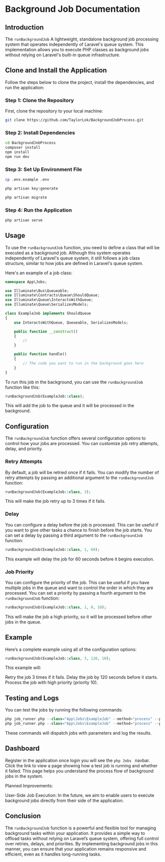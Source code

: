# Background Job Documentation

## Introduction

The `runBackgroundJob` A lightweight, standalone background job processing system that operates independently of Laravel's queue system. This implementation allows you to execute PHP classes as background jobs without relying on Laravel's built-in queue infrastructure.

## Clone and Install the Application

Follow the steps below to clone the project, install the dependencies, and run the application:

### Step 1: Clone the Repository

First, clone the repository to your local machine:

```bash
git clone https://github.com/TaylorLok/BackgroundJobProcess.git
```

### Step 2: Install Dependencies

```bash
cd BackgroundJobProcess
composer install
npm install
npm run dev
```

### Step 3: Set Up Environment File

```bash
cp .env.example .env
```

```bash
php artisan key:generate
```

```bash
php artisan migrate
```

### Step 4: Run the Application

```bash
php artisan serve
```

## Usage

To use the `runBackgroundJob` function, you need to define a class that will be executed as a background job. Although this system operates independently of Laravel's queue system, it still follows a job class structure, similar to how jobs are defined in Laravel's queue system.

Here's an example of a job class:

```php
namespace App\Jobs;

use Illuminate\Bus\Queueable;
use Illuminate\Contracts\Queue\ShouldQueue;
use Illuminate\Queue\InteractsWithQueue;
use Illuminate\Queue\SerializesModels;

class ExampleJob implements ShouldQueue
{
    use InteractsWithQueue, Queueable, SerializesModels;

    public function __construct()
    {
        //
    }

    public function handle()
    {
        // The code you want to run in the background goes here
    }
}
```

To run this job in the background, you can use the `runBackgroundJob` function like this:

```php
runBackgroundJob(ExampleJob::class);
```

This will add the job to the queue and it will be processed in the background.

## Configuration

The `runBackgroundJob` function offers several configuration options to control how your jobs are processed. You can customize job retry attempts, delay, and priority.

### Retry Attempts

By default, a job will be retried once if it fails. You can modify the number of retry attempts by passing an additional argument to the `runBackgroundJob` function:

```php
runBackgroundJob(ExampleJob::class, 3);
```

This will make the job retry up to 3 times if it fails.

### Delay

You can configure a delay before the job is processed. This can be useful if you want to give other tasks a chance to finish before the job starts. You can set a delay by passing a third argument to the `runBackgroundJob` function:

```php
runBackgroundJob(ExampleJob::class, 1, 60);
```

This example will delay the job for 60 seconds before it begins execution.

### Job Priority

You can configure the priority of the job. This can be useful if you have multiple jobs in the queue and want to control the order in which they are processed. You can set a priority by passing a fourth argument to the `runBackgroundJob` function:

```php
runBackgroundJob(ExampleJob::class, 1, 0, 10);
```

This will make the job a high priority, so it will be processed before other jobs in the queue.

## Example

Here’s a complete example using all of the configuration options:

```php
runBackgroundJob(ExampleJob::class, 3, 120, 10);
```

This example will:

Retry the job 3 times if it fails.
Delay the job by 120 seconds before it starts.
Process the job with high priority (priority 10).

## Testing and Logs

You can test the jobs by running the following commands:

```php
php job_runner.php --class="App\Jobs\ExampleJob" --method="process" --params='["Hello, Background Job!", 123]' --priority=1
php job_runner.php --class="App\Jobs\ExampleJob" --method="process" --params='["Hello, Background Job!", 123]' --priority=0
```

These commands will dispatch jobs with parameters and log the results.

## Dashboard

Register in the application once login you will see the `php Jobs ` navbar.
Click the link to view a page showing how a test job is running and whether it failed. This page helps you understand the process flow of background jobs in the system.

Planned Improvements:

User-Side Job Execution: In the future, we aim to enable users to execute background jobs directly from their side of the application.

## Conclusion

The `runBackgroundJob` function is a powerful and flexible tool for managing background tasks within your application. It provides a simple way to offload tasks without relying on Laravel’s queue system, offering full control over retries, delays, and priorities. By implementing background jobs in this manner, you can ensure that your application remains responsive and efficient, even as it handles long-running tasks.
